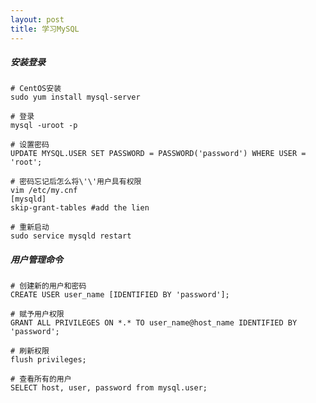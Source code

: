 ```yaml
---
layout: post
title: 学习MySQL
---
```


##### 安装登录

    # CentOS安装
    sudo yum install mysql-server

    # 登录
    mysql -uroot -p
    
    # 设置密码
    UPDATE MYSQL.USER SET PASSWORD = PASSWORD('password') WHERE USER = 'root';

    # 密码忘记后怎么将\'\'用户具有权限
    vim /etc/my.cnf
    [mysqld]
    skip-grant-tables #add the lien 
    
    # 重新启动
    sudo service mysqld restart
    
##### 用户管理命令

    # 创建新的用户和密码
    CREATE USER user_name [IDENTIFIED BY 'password'];

    # 赋予用户权限
    GRANT ALL PRIVILEGES ON *.* TO user_name@host_name IDENTIFIED BY 'password';

    # 刷新权限
    flush privileges;

    # 查看所有的用户
    SELECT host, user, password from mysql.user;
